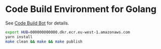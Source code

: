 # Code Build Environment for Golang

See [Code Build Bot](https://github.com/fogfish/code-build-bot) for details.


```bash
export HUB=000000000000.dkr.ecr.eu-west-1.amazonaws.com
yarn install
make clean && make && make publish
```
